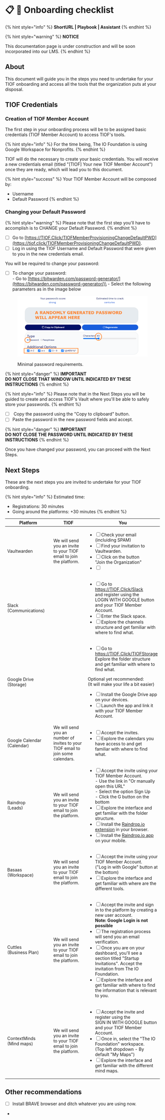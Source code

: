 # 📋 🚧 Onboarding checklist

{% hint style="info" %}
**ShortURL | Playbook | Assistant**
{% endhint %}

{% hint style="warning" %}
**NOTICE**

This documentation page is under construction and will be soon incorporated into our LMS.
{% endhint %}

## About

This document will guide you in the steps you need to undertake for your TIOF onboarding and access all the tools that the organization puts at your disposal.

## TIOF Credentials

### Creation of TIOF Member Account

The first step in your onboarding process will be to be assigned basic credentials (TIOF Member Account) to access TIOF's tools.

{% hint style="info" %}
For the time being, The IO Foundation is using Google Workspace for Nonprofits.
{% endhint %}

TIOF will do the necessary to create your basic credentials. You will receive a new credentials email (titled "\[TIOF] Your new TIOF Member Account") once they are ready, which will lead you to this document.

{% hint style="success" %}
Your TIOF Member Account will be composed by:

* Username
* Default Password
{% endhint %}

### Changing your Default Password

{% hint style="warning" %}
Please note that the first step you'll have to accomplish is to CHANGE your Default Password.
{% endhint %}

* [ ] Go to [https://TIOF.Click/TIOFMemberProvisioningChangeDefaultPWD](https://tiof.click/TIOFMemberProvisioningChangeDefaultPWD).
* [ ] Log in using the TIOF Username and Default Password that were given to you in the new credentials email.

You will be required to change your password:

* [ ] To change your password:\
  \- Go to [https://bitwarden.com/password-generator/](https://bitwarden.com/password-generator/)\
  \- Select the following parameters as in the image below

<figure><img src="../../.gitbook/assets/Random.png" alt=""><figcaption><p>Minimal password requirements.</p></figcaption></figure>

{% hint style="danger" %}
**IMPORTANT**\
**DO NOT CLOSE THAT WINDOW UNTIL INDICATED BY THESE INSTRUCTIONS**
{% endhint %}

{% hint style="info" %}
Please note that in the Next Steps you will be guided to create and access TIOF's Vault where you'll be able to safely store your passwords.
{% endhint %}

* [ ] &#x20;Copy the password using the "Copy to clipboard" button.
* [ ] Paste the password in the new password fields and accept.

{% hint style="danger" %}
**IMPORTANT**\
**DO NOT CLOSE THE PASSWORD UNTIL INDICATED BY THESE INSTRUCTIONS**
{% endhint %}

Once you have changed your password, you can proceed with the Next Steps.

## Next Steps

These are the next steps you are invited to undertake for your TIOF onboarding.

{% hint style="info" %}
Estimated time:

* Registrations: 30 minutes
* Going around the platforms: +30 minutes
{% endhint %}



<table><thead><tr><th width="191.33333333333331">Platform</th><th width="213">TIOF</th><th>You</th></tr></thead><tbody><tr><td>Vaultwarden</td><td>We will send you an invite to your TIOF email to join the platform.</td><td><ul class="contains-task-list"><li><input type="checkbox">Check your email (incluiding SPAM)</li><li><input type="checkbox">Find your invitation to Vaultwarden.</li><li><input type="checkbox">Click on the button<br>"Join the Organization"</li><li><input type="checkbox"></li></ul></td></tr><tr><td>Slack<br>(Communications)</td><td></td><td><ul class="contains-task-list"><li><input type="checkbox">Go to<br><a href="https://tiof.click/Slack">https://TIOF.Click/Slack</a><br>and register using the <br>LOGIN WITH GOOGLE button<br>and your TIOF Member Account.</li><li><input type="checkbox">Enter the Slack space.</li><li><input type="checkbox">Explore the channels structure and get familiar with where to find what.</li></ul></td></tr><tr><td>Google Drive<br>(Storage)</td><td></td><td><ul class="contains-task-list"><li><input type="checkbox">Go to<br><a href="https://tiof.click/TIOFStorage">https://TIOF.Click/TIOFStorage</a><br>Explore the folder structure and get familiar with where to find what.</li></ul><p>Optional yet recommended:<br>(It will make your life a bit easier)</p><ul class="contains-task-list"><li><input type="checkbox">Install the Google Drive app on your devices.</li><li><input type="checkbox">Launch the app and link it with your TIOF Member Account.</li></ul><p></p></td></tr><tr><td>Google Calendar<br>(Calendar)</td><td>We will send you an number of invites to your TIOF email to join some calendars.</td><td><ul class="contains-task-list"><li><input type="checkbox">Accept the invites.</li><li><input type="checkbox">Explore the calendars you have access to and get familiar with where to find what.</li></ul></td></tr><tr><td>Raindrop<br>(Leads)</td><td>We will send you an invite to your TIOF email to join the platform.</td><td><ul class="contains-task-list"><li><input type="checkbox">Accept the invite using your TIOF Member Account.<br>- Use the link in "Or manually open this URL"<br>- Select the option Sign Up<br>- Click the G button on the bottom</li><li><input type="checkbox">Explore the interface and get familiar with the folder structure.</li><li><input type="checkbox">Install the <a href="https://raindrop.io/download">Raindrop.io extension</a> in your browser.</li><li><input type="checkbox">Install the <a href="https://raindrop.io/download">Raindrop.io app</a> on your mobile.</li></ul></td></tr><tr><td>Basaas<br>(Workspace)</td><td>We will send you an invite to your TIOF email to join the platform.</td><td><ul class="contains-task-list"><li><input type="checkbox">Accept the invite using your TIOF Member Account.<br>("Log in with Google" button at the bottom)</li><li><input type="checkbox">Explore the interface and get familiar with where are the different tools.</li></ul></td></tr><tr><td>Cuttles<br>(Business Plan)</td><td>We will send you an invite to your TIOF email to join the platform.</td><td><ul class="contains-task-list"><li><input type="checkbox">Accept the invite and sign in to the platform by creating a new user account.<br><strong>Note: Google Login is not possible</strong></li><li><input type="checkbox">The registration process will send you an email verification.</li><li><input type="checkbox">Once you are on your dashboard, you'll see a section titled "Startup Invitations". Accept the invitation from The IO Foundation.</li><li><input type="checkbox">Explore the interface and get familiar with where to find the information that is relevant to you.</li></ul></td></tr><tr><td>ContextMinds<br>(Mind maps)</td><td>We will send you an invite to your TIOF email to join the platform.</td><td><ul class="contains-task-list"><li><input type="checkbox">Accept the invite and register using the <br>SIGN IN WITH GOOGLE button and your TIOF Member Account.</li><li><input type="checkbox">Once in, select the "The IO Foundation" workspace.<br>(Top left dropdown - By default "My Maps")</li><li><input type="checkbox">Explore the interface and get familiar with the different mind maps.</li></ul></td></tr></tbody></table>



## Other recommendations

* [ ] Install BRAVE browser and ditch whatever you are using now.
*

